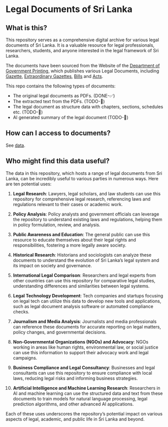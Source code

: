 # Legal Documents of Sri Lanka

## What is this?

This repository serves as a comprehensive digital archive for various legal documents of Sri Lanka. It is a valuable resource for legal professionals, researchers, students, and anyone interested in the legal framework of Sri Lanka.

The documents have been sourced from the Website of the [Department of Government Printing](http://documents.gov.lk), which publishes various Legal Documents, including [Gazette](http://documents.gov.lk./en/gazette.php), [Extraordinary Gazettes](http://documents.gov.lk./en/exgazette.php), [Bills](http://documents.gov.lk./en/bills.php) and [Acts](http://documents.gov.lk./en/acts.php). 

This repo contains the following types of documents:

* The original legal documents as PDFs. (DONE-✅)
* The extracted text from the PDFs. (TODO-🚧)
* The legal document as structure data with chapters, sections, schedules etc. (TODO-🚧)
* AI generated summary of the legal document (TODO-🚧)

## How can I access to documents?

See [data](README.data.md).

## Who might find this data useful? 

The data in this repository, which hosts a range of legal documents from Sri Lanka, can be incredibly useful to various parties in numerous ways. Here are ten potential uses:

1. **Legal Research**: Lawyers, legal scholars, and law students can use this repository for comprehensive legal research, referencing laws and regulations relevant to their cases or academic work.

2. **Policy Analysis**: Policy analysts and government officials can leverage the repository to understand existing laws and regulations, helping them in policy formulation, review, and analysis.

3. **Public Awareness and Education**: The general public can use this resource to educate themselves about their legal rights and responsibilities, fostering a more legally aware society.

4. **Historical Research**: Historians and sociologists can analyze these documents to understand the evolution of Sri Lanka’s legal system and its impact on society and governance.

5. **International Legal Comparison**: Researchers and legal experts from other countries can use this repository for comparative legal studies, understanding differences and similarities between legal systems.

6. **Legal Technology Development**: Tech companies and startups focusing on legal tech can utilize this data to develop new tools and applications, such as legal document analysis software or automated compliance checks.

7. **Journalism and Media Analysis**: Journalists and media professionals can reference these documents for accurate reporting on legal matters, policy changes, and governmental decisions.

8. **Non-Governmental Organizations (NGOs) and Advocacy**: NGOs working in areas like human rights, environmental law, or social justice can use this information to support their advocacy work and legal campaigns.

9. **Business Compliance and Legal Consultancy**: Businesses and legal consultants can use this repository to ensure compliance with local laws, reducing legal risks and informing business strategies.

10. **Artificial Intelligence and Machine Learning Research**: Researchers in AI and machine learning can use the structured data and text from these documents to train models for natural language processing, legal prediction algorithms, and other advanced AI applications.

Each of these uses underscores the repository’s potential impact on various aspects of legal, academic, and public life in Sri Lanka and beyond.